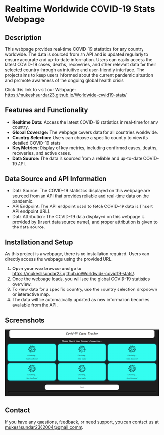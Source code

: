 # Realtime Worldwide COVID-19 Stats Webpage

## Description

This webpage provides real-time COVID-19 statistics for any country worldwide. The data is sourced from an API and is updated regularly to ensure accurate and up-to-date information. Users can easily access the latest COVID-19 cases, deaths, recoveries, and other relevant data for their selected country through an intuitive and user-friendly interface. The project aims to keep users informed about the current pandemic situation and promote awareness of the ongoing global health crisis.

Click this link to visit our Webpage: https://mukeshsundar23.github.io/Worldwide-covid19-stats/

## Features and Functionality

- **Realtime Data:** Access the latest COVID-19 statistics in real-time for any country.
- **Global Coverage:** The webpage covers data for all countries worldwide.
- **Country Selection:** Users can choose a specific country to view its detailed COVID-19 stats.
- **Key Metrics:** Display of key metrics, including confirmed cases, deaths, recoveries, and active cases.
- **Data Source:** The data is sourced from a reliable and up-to-date COVID-19 API.

## Data Source and API Information

- Data Source: The COVID-19 statistics displayed on this webpage are sourced from an API that provides reliable and real-time data on the pandemic.
- API Endpoint: The API endpoint used to fetch COVID-19 data is [insert API endpoint URL].
- Data Attribution: The COVID-19 data displayed on this webpage is provided by [insert data source name], and proper attribution is given to the data source.

## Installation and Setup

As this project is a webpage, there is no installation required. Users can directly access the webpage using the provided URL.

1. Open your web browser and go to https://mukeshsundar23.github.io/Worldwide-covid19-stats/.
2. Once the webpage loads, you will see the global COVID-19 statistics overview.
3. To view data for a specific country, use the country selection dropdown or interactive map.
4. The data will be automatically updated as new information becomes available from the API.

## Screenshots

![Web Page Overview](Screenshots/global_stats.png)

## Contact

If you have any questions, feedback, or need support, you can contact us at [mukeshsundar2362004@gmail.comm](mailto:mukeshsundar2362004@gmail.com).





